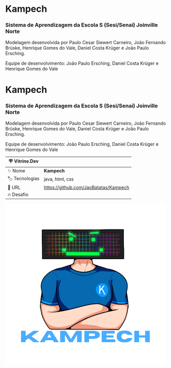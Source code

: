 # Kampech
### Sistema de Aprendizagem da Escola S (Sesi/Senai) Joinville Norte

Modelagem desenvolvida por Paulo Cesar Siewert Carneiro, João Fernando Brüske,
Henrique Gomes do Vale, Daniel Costa Krüger e João Paulo Ersching.

Equipe de desenvolvimento: João Paulo Ersching, Daniel Costa Krüger e Henrique Gomes do Vale


# Kampech

### Sistema de Aprendizagem da Escola S (Sesi/Senai) Joinville Norte

Modelagem desenvolvida por Paulo Cesar Siewert Carneiro, João Fernando Brüske,
Henrique Gomes do Vale, Daniel Costa Krüger e João Paulo Ersching.

Equipe de desenvolvimento: João Paulo Ersching, Daniel Costa Krüger e Henrique Gomes do Vale

| :placard: Vitrine.Dev |     |
| -------------  | --- |
| :sparkles: Nome        | **Kampech**
| :label: Tecnologias | java, html, css
| :rocket: URL         | https://github.com/JaoBatatas/Kampech
| :fire: Desafio     | 

<!-- Inserir imagem com a #vitrinedev ao final do link -->
![](https://raw.githubusercontent.com/JaoBatatas/Kampech/master/assets/Kumpech_logo.png#vitrinedev)

